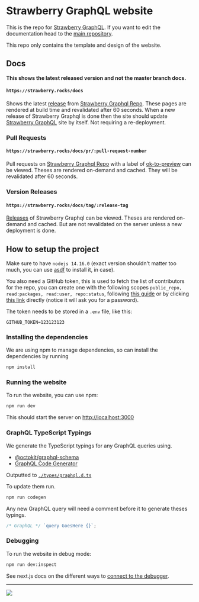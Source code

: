# Strawberry GraphQL website

This is the repo for [Strawberry GraphQL](https://strawberry.rocks). If you want
to edit the documentation head to the
[main repository](https://github.com/strawberry-graphql/strawberry).

This repo only contains the template and design of the website.

## Docs

**This shows the latest released version and not the master branch docs.**

#### `https://strawberry.rocks/docs`

Shows the latest
[release](https://github.com/strawberry-graphql/strawberry/releases) from
[Strawberry Graphql Repo]. These pages are rendered at build time and
revalidated after 60 seconds. When a new release of Strawberry Graphql is done
then the site should update [Strawberry GraphQL](https://strawberry.rocks) site
by itself. Not requiring a re-deployment.

### Pull Requests

#### `https://strawberry.rocks/docs/pr/:pull-request-number`

Pull requests on [Strawberry Graphql Repo] with a label of
[ok-to-preview](https://github.com/strawberry-graphql/strawberry/pulls?q=is%3Apr+is%3Aopen+label%3Aok-to-preview)
can be viewed. Theses are rendered on-demand and cached. They will be
revalidated after 60 seconds.

### Version Releases

#### `https://strawberry.rocks/docs/tag/:release-tag`

[Releases](https://github.com/strawberry-graphql/strawberry/releases) of
Strawberry Graphql can be viewed. Theses are rendered on-demand and cached. But
are not revalidated on the server unless a new deployment is done.

## How to setup the project

Make sure to have `nodejs 14.16.0` (exact version shouldn't matter too much, you
can use [asdf](https://github.com/asdf-vm/asdf) to install it, in case).

You also need a GitHub token, this is used to fetch the list of contributors for
the repo, you can create one with the following scopes
`public_repo, read:packages, read:user, repo:status`, following
[this guide](https://docs.github.com/en/free-pro-team@latest/github/authenticating-to-github/creating-a-personal-access-token)
or by clicking
[this link](https://github.com/settings/tokens/new?description=Strawberry%20Docs&scopes=repo:status,public_repo,read:user,repo:status,read:packages)
directly (notice it will ask you for a password).

The token needs to be stored in a `.env` file, like this:

```env
GITHUB_TOKEN=123123123
```

### Installing the dependencies

We are using npm to manage dependencies, so can install the dependencies by
running

```sh
npm install
```

### Running the website

To run the website, you can use npm:

```sh
npm run dev
```

This should start the server on [http://localhost:3000](http://localhost:3000)

### GraphQL TypeScript Typings

We generate the TypeScript typings for any GraphQL queries using.

- [@octokit/graphql-schema](https://github.com/octokit/graphql-schema)
- [GraphQL Code Generator](https://graphql-code-generator.com/)

Outputted to [`./types/graphql.d.ts`](./types/graphql.d.ts)

To update them run.

```sh
npm run codegen
```

Any new GraphQL query will need a comment before it to generate theses typings.

```ts
/* GraphQL */ `query GoesHere {}`;
```

### Debugging

To run the website in debug mode:

```sh
npm run dev:inspect
```

See next.js docs on the different ways to
[connect to the debugger](https://nextjs.org/docs/advanced-features/debugging#step-2-connect-to-the-debugger).

[strawberry graphql repo]: https://github.com/strawberry-graphql/strawberry/

---

[<img src="https://www.datocms-assets.com/31049/1618983297-powered-by-vercel.svg">](https://vercel.com?utm_source=strawberry-graphql&utm_campaign=oss)
